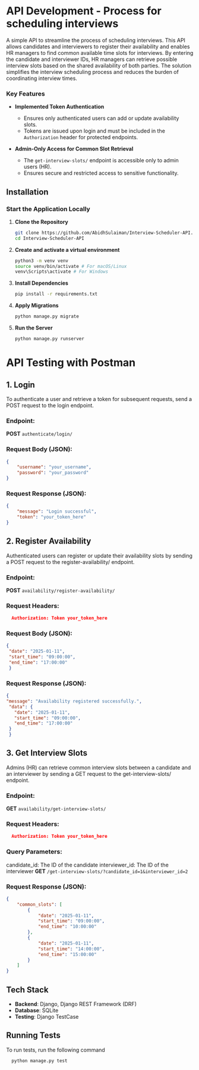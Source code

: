 # API Development - Process for scheduling interviews

A simple API to streamline the process of scheduling interviews. This API allows candidates and interviewers to register their availability and enables HR managers to find common available time slots for interviews. By entering the candidate and interviewer IDs, HR managers can retrieve possible interview slots based on the shared availability of both parties. The solution simplifies the interview scheduling process and reduces the burden of coordinating interview times.

### Key Features

- **Implemented Token Authentication**  
  - Ensures only authenticated users can add or update availability slots.
  - Tokens are issued upon login and must be included in the `Authorization` header for protected endpoints.

- **Admin-Only Access for Common Slot Retrieval**  
  - The `get-interview-slots/` endpoint is accessible only to admin users (HR).
  - Ensures secure and restricted access to sensitive functionality.

## Installation

### Start the Application Locally

1. **Clone the Repository**
   ```bash
   git clone https://github.com/AbidhSulaiman/Interview-Scheduler-API.git
   cd Interview-Scheduler-API


2. **Create and activate a virtual environment**
   ```bash
   python3 -m venv venv
   source venv/bin/activate # For macOS/Linux
   venv\Scripts\activate # For Windows

3. **Install Dependencies**
   ```bash
   pip install -r requirements.txt

4. **Apply Migrations**
   ```bash
   python manage.py migrate

5. **Run the Server**
   ```bash
   python manage.py runserver

# API Testing with Postman

## 1. Login

To authenticate a user and retrieve a token for subsequent requests, send a POST request to the login endpoint.

### Endpoint:
**POST** `authenticate/login/`

### Request Body (JSON):

```json
{
    "username": "your_username",
    "password": "your_password"
}
```

### Request Response (JSON):

```json
{
    "message": "Login successful",
    "token": "your_token_here"
}
```

## 2. Register Availability

Authenticated users can register or update their availability slots by sending a POST request to the register-availability/ endpoint.

### Endpoint:
**POST** `availability/register-availability/`

### Request Headers:
```json
  Authorization: Token your_token_here
```
### Request Body (JSON):

```json
{
 "date": "2025-01-11",
 "start_time": "09:00:00",
 "end_time": "17:00:00"
 }
```

### Request Response (JSON):

```json
{
"message": "Availability registered successfully.",
 "data": {
   "date": "2025-01-11",
   "start_time": "09:00:00",
   "end_time": "17:00:00"
 }
 }
```
## 3. Get Interview Slots

Admins (HR) can retrieve common interview slots between a candidate and an interviewer by sending a GET request to the get-interview-slots/ endpoint.

### Endpoint:
**GET** `availability/get-interview-slots/`

### Request Headers:
```json
  Authorization: Token your_token_here
```
### Query Parameters:

candidate_id: The ID of the candidate
interviewer_id: The ID of the interviewer
**GET** `/get-interview-slots/?candidate_id=1&interviewer_id=2`

### Request Response (JSON):

```json
{
    "common_slots": [
        {
            "date": "2025-01-11",
            "start_time": "09:00:00",
            "end_time": "10:00:00"
        },
        {
            "date": "2025-01-11",
            "start_time": "14:00:00",
            "end_time": "15:00:00"
        }
    ]
}

```

## Tech Stack

- **Backend**: Django, Django REST Framework (DRF)
- **Database**: SQLite
- **Testing**: Django TestCase

## Running Tests

To run tests, run the following command

```bash
  python manage.py test
```

  



